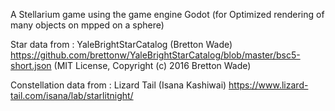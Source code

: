 A Stellarium game using the game engine Godot (for Optimized rendering of many objects on mpped on a sphere)

Star data from : YaleBrightStarCatalog (Bretton Wade) https://github.com/brettonw/YaleBrightStarCatalog/blob/master/bsc5-short.json (MIT License, Copyright (c) 2016 Bretton Wade)

Constellation data from : Lizard Tail (Isana Kashiwai) https://www.lizard-tail.com/isana/lab/starlitnight/
